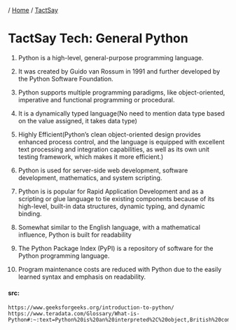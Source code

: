 / [Home](index.md) / [TactSay](tactsay.md)

# TactSay Tech: General Python


1. Python is a high-level, general-purpose programming language.

2. It was created by Guido van Rossum in 1991 and further developed by the Python Software Foundation.

3. Python supports multiple programming paradigms, like object-oriented, imperative and functional programming or procedural.

4. It is a dynamically typed language(No need to mention data type based on the value assigned, it takes data type)

5. Highly Efficient(Python’s clean object-oriented design provides enhanced process control, and the language is equipped with excellent text processing and integration capabilities, as well as its own unit testing framework, which makes it more efficient.)

6. Python is used for server-side web development, software development, mathematics, and system scripting.

7. Python is is popular for Rapid Application Development and as a scripting or glue language to tie existing components because of its high-level, built-in data structures, dynamic typing, and dynamic binding.

8. Somewhat similar to the English language, with a mathematical influence, Python is built for readability

9. The Python Package Index (PyPI) is a repository of software for the Python programming language.

10. Program maintenance costs are reduced with Python due to the easily learned syntax and emphasis on readability.

#### src:
```
https://www.geeksforgeeks.org/introduction-to-python/
https://www.teradata.com/Glossary/What-is-Python#:~:text=Python%20is%20an%20interpreted%2C%20object,British%20comedy%20group%20Monty%20Python.
```